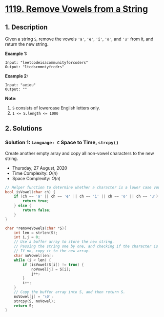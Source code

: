 # [1119. Remove Vowels from a String](https://leetcode.com/problems/remove-vowels-from-a-string)

## 1. Description

Given a string `S`, remove the vowels `'a'`, `'e'`, `'i'`, `'o'`, and `'u'` from it, and return the new string.

**Example 1:**

```
Input: "leetcodeisacommunityforcoders"
Output: "ltcdscmmntyfrcdrs"
```

**Example 2:**

```
Input: "aeiou"
Output: ""
```

**Note:**

1. `S` consists of lowercase English letters only.
2. `1 <= S.length <= 1000`

## 2. Solutions

### Solution 1: `Language: C` Space to Time, `strcpy()`

Create another empty array and copy all non-vowel characters to the new string.

- Thursday, 27 August, 2020
- Time Complexity: $O(n)$
- Space Complexity: $O(n)$

```C
// Helper function to determine whether a character is a lower case vowel.
bool isVowel(char ch) {
    if (ch == 'a' || ch == 'e' || ch == 'i' || ch == 'o' || ch == 'u') {
        return true;
    } else {
        return false;
    }
}

char *removeVowels(char *S){
    int len = strlen(S);
    int i,j = 0;
    // Use a buffer array to store the new string.
    // Passing the string one by one, and checking if the character is a vowel.
    // If no, copy it to the new array.
    char noVowel[len];
    while (i < len) {
        if (isVowel(S[i]) != true) {
            noVowel[j] = S[i];
            j++;
        }
        i++;
    }
    // Copy the buffer array into S, and then return S.
    noVowel[j] = '\0';
    strcpy(S, noVowel);
    return S;
}
```
